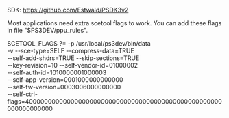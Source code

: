 SDK: https://github.com/Estwald/PSDK3v2

Most applications need extra scetool flags to work.
You can add these flags in file "$PS3DEV/ppu_rules".

SCETOOL_FLAGS	?=	-p /usr/local/ps3dev/bin/data \
			-v --sce-type=SELF --compress-data=TRUE \
			--self-add-shdrs=TRUE --skip-sections=TRUE \
			--key-revision=10 --self-vendor-id=01000002 \
			--self-auth-id=1010000001000003 \
			--self-app-version=0001000000000000 \
			--self-fw-version=0003006000000000 \
			--self-ctrl-flags=4000000000000000000000000000000000000000000000000000000000000000
